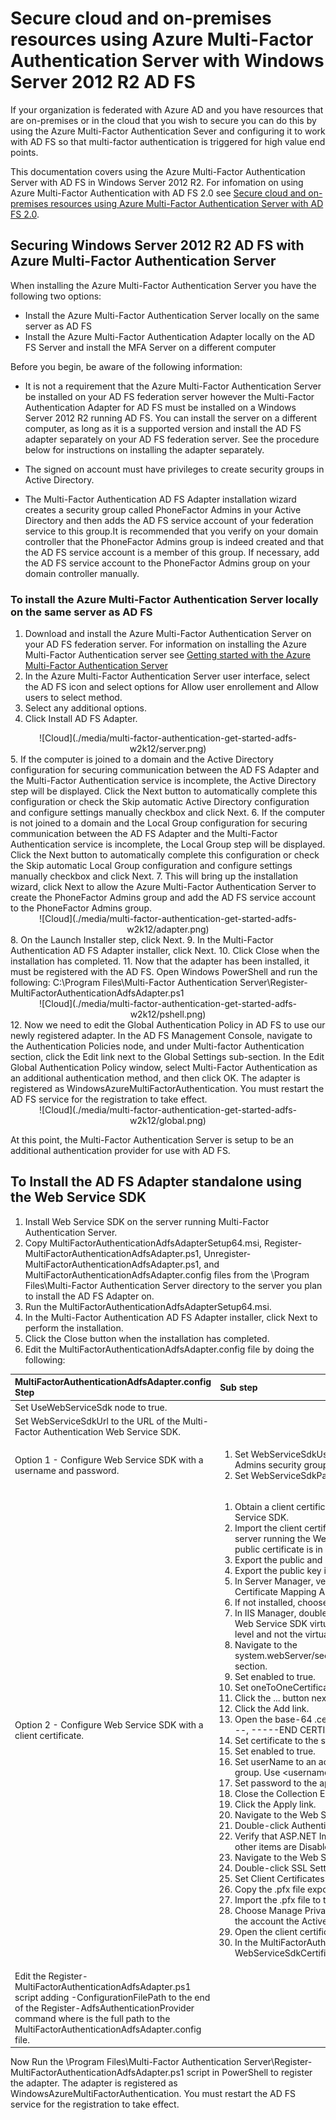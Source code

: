 <properties 
	pageTitle="Secure cloud and on-premises resources using Azure MFA Server with Windows Server 2012 R2 AD FS" 
	description="This is the Azure Multi-Factor authentication page that describes how to get started with Azure MFA and AD FS on Windows Server 2012 R2." 
	services="multi-factor-authentication" 
	documentationCenter="" 
	authors="billmath" 
	manager="stevenpo" 
	editor="curtland"/>

<tags 
	ms.service="multi-factor-authentication" 
	ms.workload="identity" 
	ms.tgt_pltfrm="na" 
	ms.devlang="na" 
	ms.topic="article" 
	ms.date="08/24/2015" 
	ms.author="billmath"/>


# Secure cloud and on-premises resources using Azure Multi-Factor Authentication Server with Windows Server 2012 R2 AD FS

If your organization is federated with Azure AD and you have resources that are on-premises or in the cloud that you wish to secure you can do this by using the Azure Multi-Factor Authentication Sever and configuring it to work with AD FS so that multi-factor authentication is triggered for high value end points.

This documentation covers using the Azure Multi-Factor Authentication Server with AD FS in Windows Server 2012 R2.  For infomation on using Azure Multi-Factor Authentication with AD FS 2.0 see [Secure cloud and on-premises resources using Azure Multi-Factor Authentication Server with AD FS 2.0](multi-factor-authentication-get-started-adfs-adfs2.md).

## Securing Windows Server 2012 R2 AD FS with Azure Multi-Factor Authentication Server

When installing the Azure Multi-Factor Authentication Server you have the following two options:

- Install the Azure Multi-Factor Authentication Server locally on the same server as AD FS 
- Install the Azure Multi-Factor Authentication Adapter locally on the AD FS Server and install the MFA Server on a different computer

Before you begin, be aware of the following information:

- It is not a requirement that the Azure Multi-Factor Authentication Server be installed on your AD FS federation server however the Multi-Factor Authentication Adapter for AD FS must be installed on a Windows Server 2012 R2 running AD FS. You can install the server on a different computer, as long as it is a supported version and install the AD FS adapter separately on your AD FS federation server. See the procedure below for instructions on installing the adapter separately.

- The signed on account must have privileges to create security groups in Active Directory.

- The Multi-Factor Authentication AD FS Adapter installation wizard creates a security group called PhoneFactor Admins in your Active Directory and then adds the AD FS service account of your federation service to this group.It is recommended that you verify on your domain controller that the PhoneFactor Admins group is indeed created and that the AD FS service account is a member of this group. If necessary, add the AD FS service account to the PhoneFactor Admins group on your domain controller manually.
  

### To install the Azure Multi-Factor Authentication Server locally on the same server as AD FS

1. Download and install the Azure Multi-Factor Authentication Server on your AD FS federation server. For information on installing the Azure Multi-Factor Authentication server see [Getting started with the Azure Multi-Factor Authentication Server](multi-factor-authentication-get-started-server.md)
2. In the Azure Multi-Factor Authentication Server user interface, select the AD FS icon and select options for Allow user enrollement and Allow users to select method.
3. Select any additional options.
4. Click Install AD FS Adapter.
<center>![Cloud](./media/multi-factor-authentication-get-started-adfs-w2k12/server.png)</center>
5. If the computer is joined to a domain and the Active Directory configuration for securing communication between the AD FS Adapter and the Multi-Factor Authentication service is incomplete, the Active Directory step will be displayed.  Click the Next button to automatically complete this configuration or check the Skip automatic Active Directory configuration and configure settings manually checkbox and click Next.
6. If the computer is not joined to a domain and the Local Group configuration for securing communication between the AD FS Adapter and the Multi-Factor Authentication service is incomplete, the Local Group step will be displayed.  Click the Next button to automatically complete this configuration or check the Skip automatic Local Group configuration and configure settings manually checkbox and click Next.
7. This will bring up the installation wizard, click Next to allow the Azure Multi-Factor Authentication Server to create the PhoneFactor Admins group and add the AD FS service account to the PhoneFactor Admins group.
<center>![Cloud](./media/multi-factor-authentication-get-started-adfs-w2k12/adapter.png)</center>
8. On the Launch Installer step, click Next.
9. In the Multi-Factor Authentication AD FS Adapter installer, click Next.
10. Click Close when the installation has completed.
11. Now that the adapter has been installed, it must be registered with the AD FS. Open Windows PowerShell and run the following: 
    C:\Program Files\Multi-Factor Authentication Server\Register-MultiFactorAuthenticationAdfsAdapter.ps1
   <center>![Cloud](./media/multi-factor-authentication-get-started-adfs-w2k12/pshell.png)</center>
12. Now we need to edit the Global Authentication Policy in AD FS to use our newly registered adapter. In the AD FS Management Console, navigate to the Authentication Policies node, and under Multi-factor Authentication section, click the Edit link next to the Global Settings sub-section. In the Edit Global Authentication Policy window, select Multi-Factor Authentication as an additional authentication method, and then click OK. The adapter is registered as WindowsAzureMultiFactorAuthentication.  You must restart the AD FS service for the registration to take effect.

<center>![Cloud](./media/multi-factor-authentication-get-started-adfs-w2k12/global.png)</center>

At this point, the Multi-Factor Authentication Server is setup to be an additional authentication provider for use with AD FS.

## To Install the AD FS Adapter standalone using the Web Service SDK
1. Install Web Service SDK on the server running Multi-Factor Authentication Server.
2. Copy MultiFactorAuthenticationAdfsAdapterSetup64.msi, Register-MultiFactorAuthenticationAdfsAdapter.ps1, Unregister-MultiFactorAuthenticationAdfsAdapter.ps1, and MultiFactorAuthenticationAdfsAdapter.config files from the \Program Files\Multi-Factor Authentication Server directory to the server you plan to install the AD FS Adapter on.
3. Run the MultiFactorAuthenticationAdfsAdapterSetup64.msi.
4. In the Multi-Factor Authentication AD FS Adapter installer, click Next to perform the installation.
5. Click the Close button when the installation has completed.
6. Edit the MultiFactorAuthenticationAdfsAdapter.config file by doing the following:

MultiFactorAuthenticationAdfsAdapter.config Step| Sub step
:------------- | :------------- |
Set UseWebServiceSdk node to true.||
Set WebServiceSdkUrl to the URL of the Multi-Factor Authentication Web Service SDK.||
Option 1 - Configure Web Service SDK with a username and password.|<ol><li>Set WebServiceSdkUsername to an account that is a member of the PhoneFactor Admins security group.  Use <domain>\<username> format.<li>Set WebServiceSdkPassword to the appropriate account password.</li></ol>
Option 2 - Configure Web Service SDK with a client certificate.|<ol><li>Obtain a client certificate from a certificate authority for the server running the Web Service SDK.</li><li>Import the client certificate to the local computer Personal certificate store on the server running the Web Service SDK.  Note:  Make sure the certificate authority's public certificate is in Trusted Root Certificates.</li><li>Export the public and private keys of the client certificate to a .pfx file.</li><li>Export the public key in base-64 format to a .cer file.</li><li>In Server Manager, verify that the Web Server (IIS)\Web Server\Security\Client Certificate Mapping Authentication feature is installed.</li><li>If not installed, choose Add Roles and Features to add this feature.</li><li>In IIS Manager, double-click Configuration Editor in the web site that contains the Web Service SDK virtual directory.  Note:  It is very important to do this at the web site level and not the virtual directory level.</li><li>Navigate to the system.webServer/security/authentication/iisClientCertificateMappingAuthentication section.</li><li>Set enabled to true.</li><li>Set oneToOneCertificateMappingsEnabled to true.</li><li>Click the ... button next to oneToOneMappings.</li><li>Click the Add link.</li><li>Open the base-64 .cer file exported earlier.  Remove -----BEGIN CERTIFICATE-----, -----END CERTIFICATE----- and any line breaks.  Copy the resulting string.</li><li>Set certificate to the string copied in the previous step.</li><li>Set enabled to true.</li><li>Set userName to an account that is a member of the PhoneFactor Admins security group.  Use <domain>\<username> format.</li><li>Set password to the appropriate account password.</li><li>Close the Collection Editor.</li><li>Click the Apply link.</li><li>Navigate to the Web Service SDK virtual directory.</li><li>Double-click Authentication.</li><li>Verify that ASP.NET Impersonation and Basic Authentication are Enabled and all other items are Disabled.</li><li>Navigate to the Web Service SDK virtual directory again.</li><li>Double-click SSL Settings.</li><li>Set Client Certificates to Accept and click Apply.</li><li>Copy the .pfx file exported earlier to the server running the AD FS Adapter.</li><li>Import the .pfx file to the local computer Personal certificate store.</li><li>Choose Manage Private Keys from the right-click menu and grant read access to the account the Active Directory Federation Services service is logged on as.</li><li>Open the client certificate and copy the thumbprint from the Details tab.</li><li>In the MultiFactorAuthenticationAdfsAdapter.config file, set WebServiceSdkCertificateThumbprint to the string copied in the previous step.</li></ol>
Edit the Register-MultiFactorAuthenticationAdfsAdapter.ps1 script adding -ConfigurationFilePath <path> to the end of the Register-AdfsAuthenticationProvider command where <path> is the full path to the MultiFactorAuthenticationAdfsAdapter.config file.|


Now Run the \Program Files\Multi-Factor Authentication Server\Register-MultiFactorAuthenticationAdfsAdapter.ps1 script in PowerShell to register the adapter.  The adapter is registered as WindowsAzureMultiFactorAuthentication.  You must restart the AD FS service for the registration to take effect. 




























 

 


 

 


 





 


 

























































































 


 

 






 